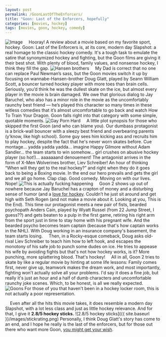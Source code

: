 ```yaml
---
layout: post
permalink: /GoonLastOfTheEnforcers/
title: "Goon: Last of the Enforcers, hopefully"
categories: [movies, hockey]
tags: [movies, goon, hockey, comedy]
---
```


 ![Image](https://mz-prod.s3.amazonaws.com/uploads/photo/file/304138/medium_ab34593e5d50ee9d40cacc0c171b4748-goon_last_of_the_enforcers_ver3.jpg)
&nbsp;&nbsp;&nbsp;&nbsp;Hooray! A review about a movie based on my favorite sport, hockey.  Goon: Last of the Enforcers is, at its core, modern day Slapshot: a real homage to the classic hockey comedy. It's a tough task to emulate the satire that synonymized hockey and fighting, but the Goon films are giving it their best shot.  With plenty of blood, family values, and nonsense hockey, I think they fill the gap.
![Hansen brothers](http://25.media.tumblr.com/tumblr_leopnwmupU1qbo11ro1_500.gif)
&nbsp;&nbsp;&nbsp;&nbsp;My Dad is correct that no one can replace Paul Newman’s sass, but the Goon movies switch it up by focusing on wannabe-Hansen-brother Doug Glatt, played by Seann William Scott, a bouncer turned hockey player with more toes than brain cells.  Seriously, you’d think he was the dullest skate on the ice, but almost every player in the movie is brain damaged.  We owe that glorious dialog to Jay Baruchel, who also has a minor role in the movie as the uncomfortably raunchy best friend — he’s played this character so many times in these witless comedies that it’s almost uncomfortable to go back and watch How To Train Your Dragon.  Goon falls right into that category with some simple, quotable moments.
![Gay Porn Hard](https://68.media.tumblr.com/18acbe6596a5201d2926430aa7835d9f/tumblr_o0qs2yuLjb1srkr3to1_500.gif)
&nbsp;&nbsp;&nbsp;&nbsp;A little plot synopsis for those who skipped the first Goon (and who can blame you).  Our dumbass protagonist is a brick-wall bouncer with a sleezy best friend and overbearing parents (y’know, like high school).  Some guy sees him kicking ass and recruits him to play hockey, despite the fact that he's never worn skates before.  Cue montage… yadda yadda yadda… imagine Happy Gilmore without Adam Sandler… the team starts to win somehow… girl crushes on abusive hockey player (so hot!)… aaaaaaand denouement!  The antagonist arrives in the form of X-Men Wolverines brother, Liev Schreiber!  An hour of thinking “When will they get to the real hockey?” and right when they do it goes back to being a Boxing movie.  In the end our hero prevails and gets the girl and we all go home. Clap clap. Good comedy. Moving on with our lives. Nope!
![This is actually fucking happening](http://i.imgur.com/Dgil6B2.gif)
&nbsp;&nbsp;&nbsp;&nbsp;Goon 2 shows up out of nowhere because Jay Baruchel has a crapton of money and a disturbing sense of humor (and a [love for hockey](https://www.nhl.com/canadiens/news/hab-at-heart-jay-baruchel/c-726593).  Couldn’t he just sit around and get high with Seth Rogen (and not make a movie about it. Looking at you, This is the End).  This time our protagonist meets a new pair of fists, bearded psychopath Anders Cain, played by Wyatt Russel (from 22 Jump Street, I guess??) and gets beaten to a pulp in the first game, retiring his right arm from the sport just in time to stay home with his pregnant wife.  And the bearded psycho becomes team captain (because that's how captain works in the NHL).  With Doug working in an insurance company's basement, the team starts losing.
&nbsp;&nbsp;&nbsp;&nbsp;Then, in a Rocky-esque comeback, Doug asks old-rival Liev Schreiber to teach him how to left hook, and escapes the monotony of his safe job to punch some dudes on ice.  He tries to appease his wife by avoiding fights but that's not how hockey works, is it? More punching, more splattering blood. That's hockey!
&nbsp;&nbsp;&nbsp;&nbsp;All in all, Goon 2 tries to skate by like a regular movie by hinting at some life lessons: Family comes first, never give up, teamwork makes the dream work, and most importantly, fighting won’t actually solve all your problems.  I'd say it does a fine job, but really it's just an hour and a half of dumb characters and uncomfortable raunchy joke scenes. Which, to be honest, is all we really expected.
![Goons](http://i.imgur.com/PlrV4XG.gif)
For those of you that haven't been in a hockey locker room, this is not actually a poor representation.

&nbsp;&nbsp;&nbsp;&nbsp;Even after all the hits this movie takes, it does resemble a modern day Slapshot, with a lot less class and just as little hockey relevance.  And for that, I give it **2.8/5 hockey sticks.**
![2.8/5 hockey sticks]({{ site.baseurl }}/images/stickrating.png)
Personally, I think Doug Glatt's story has come to an end, and I hope he really is the last of the enforcers, but for those out there who want more Goon, [you might get your wish](http://www.slashfilm.com/jay-baruchel-discusses-potential-goon-sequels/).
